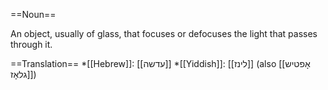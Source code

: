 ==Noun==

An object, usually of glass, that focuses or defocuses the light that passes through it.

==Translation==
*[[Hebrew]]: [[עדשה]]
*[[Yiddish]]: [[לינז]] (also [[אָפטיש גלאָז]])